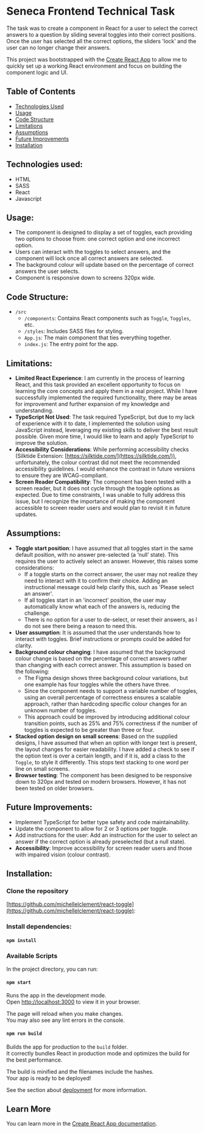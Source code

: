# Seneca Frontend Technical Task

The task was to create a component in React for a user to select the correct answers to a question by sliding several toggles into their correct positions. Once the user has selected all the correct options, the sliders 'lock' and the user can no longer change their answers.

This project was bootstrapped with the [Create React App](https://create-react-app.dev/docs/getting-started/) to allow me to quickly set up a working React environment and focus on building the component logic and UI.

## Table of Contents

- [Technologies Used](#technologies-used)
- [Usage](#usage)
- [Code Structure](#code-structure)
- [Limitations](#limitations)
- [Assumptions](#assumptions)
- [Future Improvements](#future-improvements)
- [Installation](#installation)

## Technologies used:

- HTML
- SASS
- React
- Javascript

## Usage:

- The component is designed to display a set of toggles, each providing two options to choose from: one correct option and one incorrect option.
- Users can interact with the toggles to select answers, and the component will lock once all correct answers are selected.
- The background colour will update based on the percentage of correct answers the user selects.
- Component is responsive down to screens 320px wide.

## Code Structure:

- `/src`
  - `/components`: Contains React components such as `Toggle`, `Toggles`, etc.
  - `/styles`: Includes SASS files for styling.
  - `App.js`: The main component that ties everything together.
  - `index.js`: The entry point for the app.

## Limitations:

- **Limited React Experience**: I am currently in the process of learning React, and this task provided an excellent opportunity to focus on learning the core concepts and apply them in a real project. While I have successfully implemented the required functionality, there may be areas for improvement and further expansion of my knowledge and understanding.
- **TypeScript Not Used**: The task required TypeScript, but due to my lack of experience with it to date, I implemented the solution using JavaScript instead, leveraging my existing skills to deliver the best result possible. Given more time, I would like to learn and apply TypeScript to improve the solution.
- **Accessibility Considerations**: While performing accessibility checks (Silktide Extension: [https://silktide.com/](https://silktide.com/)), unfortunately, the colour contrast did not meet the recommended accessibility guidelines. I would enhance the contrast in future versions to ensure they are WCAG-compliant.
- **Screen Reader Compatibility**: The component has been tested with a screen reader, but it does not cycle through the toggle options as expected. Due to time constraints, I was unable to fully address this issue, but I recognize the importance of making the component accessible to screen reader users and would plan to revisit it in future updates.

## Assumptions:

- **Toggle start position**: I have assumed that all toggles start in the same default position, with no answer pre-selected (a ‘null’ state). This requires the user to actively select an answer. However, this raises some considerations:
  - If a toggle starts on the correct answer, the user may not realize they need to interact with it to confirm their choice. Adding an instructional message could help clarify this, such as 'Please select an answer'.
  - If all toggles start in an 'incorrect' position, the user may automatically know what each of the answers is, reducing the challenge.
  - There is no option for a user to de-select, or reset their answers, as I do not see there being a reason to need this.
- **User assumption**: It is assumed that the user understands how to interact with toggles. Brief instructions or prompts could be added for clarity.
- **Background colour changing**: I have assumed that the background colour change is based on the percentage of correct answers rather than changing with each correct answer. This assumption is based on the following:
  - The Figma design shows three background colour variations, but one example has four toggles while the others have three.
  - Since the component needs to support a variable number of toggles, using an overall percentage of correctness ensures a scalable approach, rather than hardcoding specific colour changes for an unknown number of toggles.
  - This approach could be improved by introducing additional colour transition points, such as 25% and 75% correctness if the number of toggles is expected to be greater than three or four.
- **Stacked option design on small screens**: Based on the supplied designs, I have assumed that when an option with longer text is present, the layout changes for easier readability. I have added a check to see if the option text is over a certain length, and if it is, add a class to the `Toggle`, to style it differently. This stops text stacking to one word per line on small screens.
- **Browser testing**: The component has been designed to be responsive down to 320px and tested on modern browsers. However, it has not been tested on older browsers.

## Future Improvements:

- Implement TypeScript for better type safety and code maintainability.
- Update the component to allow for 2 or 3 options per toggle.
- Add instructions for the user: Add an instruction for the user to select an answer if the correct option is already preselected (but a null state).
- **Accessibility**: Improve accessibility for screen reader users and those with impaired vision (colour contrast).

## Installation:

### Clone the repository

[https://github.com/michellelclement/react-toggle](https://github.com/michellelclement/react-toggle):

### Install dependencies:

#### `npm install`

### Available Scripts

In the project directory, you can run:

#### `npm start`

Runs the app in the development mode.\
Open [http://localhost:3000](http://localhost:3000) to view it in your browser.

The page will reload when you make changes.\
You may also see any lint errors in the console.

#### `npm run build`

Builds the app for production to the `build` folder.\
It correctly bundles React in production mode and optimizes the build for the best performance.

The build is minified and the filenames include the hashes.\
Your app is ready to be deployed!

See the section about [deployment](https://facebook.github.io/create-react-app/docs/deployment) for more information.

## Learn More

You can learn more in the [Create React App documentation](https://facebook.github.io/create-react-app/docs/getting-started).
